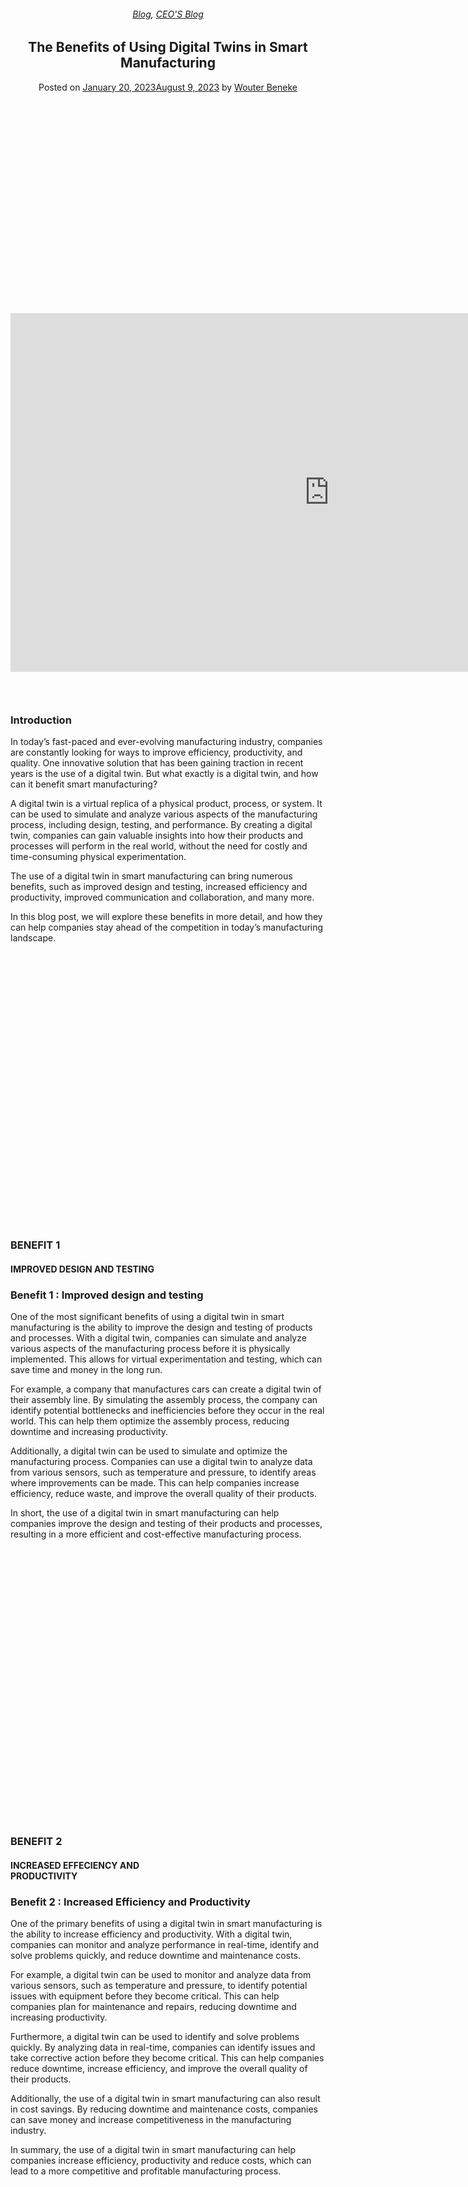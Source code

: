 
<article class="post-12743 post type-post status-publish format-standard has-post-thumbnail hentry category-blog category-pieter-blog tag-digital-twins tag-smart-manufacturing" id="post-12743">
<div class="article-inner">
<header class="entry-header">
<div class="entry-header-text entry-header-text-top text-center">
<h6 class="entry-category is-xsmall"><a href="https://xmpro.com/category/blog/" rel="category tag">Blog</a>, <a href="https://xmpro.com/category/blog/pieter-blog/" rel="category tag">CEO'S Blog</a></h6><h1 class="entry-title">The Benefits of Using Digital Twins in Smart Manufacturing</h1><div class="entry-divider is-divider small"></div>
<div class="entry-meta uppercase is-xsmall">
<span class="posted-on">Posted on <a href="https://xmpro.com/the-benefits-of-using-digital-twins-in-smart-manufacturing/" rel="bookmark"><time class="entry-date published" datetime="2023-01-20T04:57:07+00:00">January 20, 2023</time><time class="updated" datetime="2023-08-09T01:33:17+00:00">August 9, 2023</time></a></span> <span class="byline">by <span class="meta-author vcard"><a class="url fn n" href="https://xmpro.com/author/wbeneke/">Wouter Beneke</a></span></span> </div>
</div>
</header>
<div class="entry-content single-page">
<div class="video video-fit mb" style="padding-top:56.25%;"><p><iframe allow="accelerometer; autoplay; clipboard-write; encrypted-media; gyroscope; picture-in-picture; web-share" allowfullscreen="" frameborder="0" height="574" loading="lazy" src="https://www.youtube.com/embed/stBkrkKU59Y?feature=oembed" title="The Benefits of using Digital Twins in Smart Manufacturing" width="1020"></iframe></p>
</div>
<div class="gap-element clearfix" id="gap-744315918" style="display:block; height:auto;">
<style>
#gap-744315918 {
  padding-top: 30px;
}
</style>
</div>
<div class="container section-title-container"><h3 class="section-title section-title-center"><b></b><span class="section-title-main">Introduction</span><b></b></h3></div>
<p>In today’s fast-paced and ever-evolving manufacturing industry, companies are constantly looking for ways to improve efficiency, productivity, and quality. One innovative solution that has been gaining traction in recent years is the use of a digital twin. But what exactly is a digital twin, and how can it benefit smart manufacturing?</p>
<p>A digital twin is a virtual replica of a physical product, process, or system. It can be used to simulate and analyze various aspects of the manufacturing process, including design, testing, and performance. By creating a digital twin, companies can gain valuable insights into how their products and processes will perform in the real world, without the need for costly and time-consuming physical experimentation.</p>
<p>The use of a digital twin in smart manufacturing can bring numerous benefits, such as improved design and testing, increased efficiency and productivity, improved communication and collaboration, and many more.</p>
<p>In this blog post, we will explore these benefits in more detail, and how they can help companies stay ahead of the competition in today’s manufacturing landscape.</p>
<div class="banner has-hover" id="banner-1984132468">
<div class="banner-inner fill">
<div class="banner-bg fill">
<div class="bg fill bg-fill"></div>
<div class="overlay"></div>
</div>
<div class="banner-layers container">
<div class="fill banner-link"></div>
<div class="text-box banner-layer x50 md-x50 lg-x50 y50 md-y50 lg-y50 res-text" id="text-box-424860737">
<div class="text-box-content text dark">
<div class="text-inner text-center">
<h3 class="uppercase"><strong>BENEFIT 1</strong></h3>
<h4>IMPROVED DESIGN AND TESTING</h4>
</div>
</div>
<style>
#text-box-424860737 {
  width: 64%;
}
#text-box-424860737 .text-box-content {
  font-size: 100%;
}
@media (min-width:550px) {
  #text-box-424860737 {
    width: 60%;
  }
}
</style>
</div>
</div>
</div>
<style>
#banner-1984132468 {
  padding-top: 229px;
}
#banner-1984132468 .bg.bg-loaded {
  background-image: url(https://xmpro.com/wp-content/uploads/2022/12/Digital-Twins-in-The-Automotive-Industry-1024x536.png);
}
#banner-1984132468 .overlay {
  background-color: rgba(0, 57, 82, 0.657);
}
@media (min-width:550px) {
  #banner-1984132468 {
    padding-top: 436px;
  }
}
</style>
</div>
<div class="container section-title-container"><h3 class="section-title section-title-center"><b></b><span class="section-title-main">Benefit 1 : Improved design and testing</span><b></b></h3></div>
<p>One of the most significant benefits of using a digital twin in smart manufacturing is the ability to improve the design and testing of products and processes. With a digital twin, companies can simulate and analyze various aspects of the manufacturing process before it is physically implemented. This allows for virtual experimentation and testing, which can save time and money in the long run.</p>
<p>For example, a company that manufactures cars can create a digital twin of their assembly line. By simulating the assembly process, the company can identify potential bottlenecks and inefficiencies before they occur in the real world. This can help them optimize the assembly process, reducing downtime and increasing productivity.</p>
<p>Additionally, a digital twin can be used to simulate and optimize the manufacturing process. Companies can use a digital twin to analyze data from various sensors, such as temperature and pressure, to identify areas where improvements can be made. This can help companies increase efficiency, reduce waste, and improve the overall quality of their products.</p>
<p>In short, the use of a digital twin in smart manufacturing can help companies improve the design and testing of their products and processes, resulting in a more efficient and cost-effective manufacturing process.</p>
<div class="banner has-hover" id="banner-977451303">
<div class="banner-inner fill">
<div class="banner-bg fill">
<div class="bg fill bg-fill"></div>
<div class="overlay"></div>
</div>
<div class="banner-layers container">
<div class="fill banner-link"></div>
<div class="text-box banner-layer x50 md-x50 lg-x50 y50 md-y50 lg-y50 res-text" id="text-box-2065159114">
<div class="text-box-content text dark">
<div class="text-inner text-center">
<h3 class="uppercase"><strong>BENEFIT 2</strong></h3>
<h4>INCREASED EFFECIENCY AND PRODUCTIVITY</h4>
</div>
</div>
<style>
#text-box-2065159114 {
  width: 77%;
}
#text-box-2065159114 .text-box-content {
  font-size: 100%;
}
@media (min-width:550px) {
  #text-box-2065159114 {
    width: 60%;
  }
}
</style>
</div>
</div>
</div>
<style>
#banner-977451303 {
  padding-top: 229px;
}
#banner-977451303 .bg.bg-loaded {
  background-image: url(https://xmpro.com/wp-content/uploads/2023/01/Smart-Manufacturing-Effeciency.png);
}
#banner-977451303 .overlay {
  background-color: rgba(0, 57, 82, 0.657);
}
#banner-977451303 .bg {
  background-position: 9% 100%;
}
@media (min-width:550px) {
  #banner-977451303 {
    padding-top: 436px;
  }
}
</style>
</div>
<div class="container section-title-container"><h3 class="section-title section-title-center"><b></b><span class="section-title-main">Benefit 2 : Increased Efficiency and Productivity</span><b></b></h3></div>
<p>One of the primary benefits of using a digital twin in smart manufacturing is the ability to increase efficiency and productivity. With a digital twin, companies can monitor and analyze performance in real-time, identify and solve problems quickly, and reduce downtime and maintenance costs.</p>
<p>For example, a digital twin can be used to monitor and analyze data from various sensors, such as temperature and pressure, to identify potential issues with equipment before they become critical. This can help companies plan for maintenance and repairs, reducing downtime and increasing productivity.</p>
<p>Furthermore, a digital twin can be used to identify and solve problems quickly. By analyzing data in real-time, companies can identify issues and take corrective action before they become critical. This can help companies reduce downtime, increase efficiency, and improve the overall quality of their products.</p>
<p>Additionally, the use of a digital twin in smart manufacturing can also result in cost savings. By reducing downtime and maintenance costs, companies can save money and increase competitiveness in the manufacturing industry.</p>
<p>In summary, the use of a digital twin in smart manufacturing can help companies increase efficiency, productivity and reduce costs, which can lead to a more competitive and profitable manufacturing process.</p>
<div class="banner has-hover" id="banner-1701221175">
<div class="banner-inner fill">
<div class="banner-bg fill">
<div class="bg fill bg-fill"></div>
<div class="overlay"></div>
</div>
<div class="banner-layers container">
<div class="fill banner-link"></div>
<div class="text-box banner-layer x50 md-x50 lg-x50 y50 md-y50 lg-y50 res-text" id="text-box-318572179">
<div class="text-box-content text dark">
<div class="text-inner text-center">
<h3 class="uppercase"><strong>BENEFIT 3</strong></h3>
<h4>IMPROVED COMMUNICATION &amp; COLLABORATION</h4>
</div>
</div>
<style>
#text-box-318572179 {
  width: 84%;
}
#text-box-318572179 .text-box-content {
  font-size: 100%;
}
@media (min-width:550px) {
  #text-box-318572179 {
    width: 60%;
  }
}
</style>
</div>
</div>
</div>
<style>
#banner-1701221175 {
  padding-top: 229px;
}
#banner-1701221175 .bg.bg-loaded {
  background-image: url(https://xmpro.com/wp-content/uploads/2023/01/Smart-Manufacturing-Communication.jpeg);
}
#banner-1701221175 .overlay {
  background-color: rgba(0, 57, 82, 0.657);
}
#banner-1701221175 .bg {
  background-position: 9% 100%;
}
@media (min-width:550px) {
  #banner-1701221175 {
    padding-top: 436px;
  }
}
</style>
</div>
<div class="container section-title-container"><h3 class="section-title section-title-center"><b></b><span class="section-title-main">Benefit 3 : Improved Communication and Collaboration</span><b></b></h3></div>
<p>Communication and collaboration is essential for any manufacturing environment. With a digital twin, companies can share and access data across different departments and teams, making it easier to make informed decisions based on accurate and up-to-date information.</p>
<p>For example, a digital twin can be used to share information between the design and manufacturing departments. By sharing data, the design department can ensure that the product is designed to meet the requirements of the manufacturing process, reducing the risk of errors and delays.</p>
<p>Additionally, a digital twin can be used to improve collaboration among different teams. By providing real-time data and analysis, teams can work together more effectively to identify and solve problems, improve efficiency, and increase productivity.</p>
<p>Furthermore, the use of a digital twin in smart manufacturing can also improve customer service. Companies can use a digital twin to provide real-time updates on production progress and delivery schedules, respond quickly to customer requests and concerns, and improve overall customer satisfaction.</p>
<p>In conclusion, the use of a digital twin in smart manufacturing can help companies improve communication and collaboration among different departments and teams, resulting in a more efficient and responsive manufacturing process.</p>
<div class="banner has-hover" id="banner-472084642">
<div class="banner-inner fill">
<div class="banner-bg fill">
<div class="bg fill bg-fill"></div>
<div class="overlay"></div>
</div>
<div class="banner-layers container">
<div class="fill banner-link"></div>
<div class="text-box banner-layer x50 md-x50 lg-x50 y50 md-y50 lg-y50 res-text" id="text-box-2123811087">
<div class="text-box-content text dark">
<div class="text-inner text-center">
<h3 class="uppercase"><strong>BENEFIT 4</strong></h3>
<h4>PREDICTIVE MAINTENANCE</h4>
</div>
</div>
<style>
#text-box-2123811087 {
  width: 84%;
}
#text-box-2123811087 .text-box-content {
  font-size: 100%;
}
@media (min-width:550px) {
  #text-box-2123811087 {
    width: 60%;
  }
}
</style>
</div>
</div>
</div>
<style>
#banner-472084642 {
  padding-top: 229px;
}
#banner-472084642 .bg.bg-loaded {
  background-image: url(https://xmpro.com/wp-content/uploads/2023/01/Predictive-Maintenance-For-Smart-Manufacturing-1024x532.jpeg);
}
#banner-472084642 .overlay {
  background-color: rgba(0, 57, 82, 0.657);
}
#banner-472084642 .bg {
  background-position: 9% 100%;
}
@media (min-width:550px) {
  #banner-472084642 {
    padding-top: 436px;
  }
}
</style>
</div>
<div class="container section-title-container"><h3 class="section-title section-title-center"><b></b><span class="section-title-main">Benefit 4 : Predictive Maintenance</span><b></b></h3></div>
<p>Another key benefit of using a digital twin in smart manufacturing is the ability to perform predictive maintenance. Predictive maintenance is a technique that uses data and analysis to predict when equipment will need maintenance and plan accordingly. This can help companies reduce downtime and increase productivity.</p>
<p>For example, a digital twin can be used to monitor the performance of equipment in real-time. By analyzing data from various sensors, such as temperature and vibration, a digital twin can identify potential issues with equipment before they become critical. This can help companies plan for maintenance and repairs, reducing downtime and increasing productivity.</p>
<p>Additionally, the use of a digital twin in smart manufacturing can also help companies identify potential safety hazards. By simulating and analyzing the manufacturing process, companies can identify potential hazards and take corrective action before they occur in the real world. This can help companies improve safety and reduce the risk of accidents.</p>
<p>Overall, the use of a digital twin in smart manufacturing can help companies perform predictive maintenance, reduce downtime, improve safety, and increase productivity.</p>
<p>In summary, the use of a digital twin in smart manufacturing can help companies perform predictive maintenance, which can lead to a more efficient and cost-effective manufacturing process.</p>
<div class="banner has-hover" id="banner-645408992">
<div class="banner-inner fill">
<div class="banner-bg fill">
<div class="bg fill bg-fill"></div>
<div class="overlay"></div>
</div>
<div class="banner-layers container">
<div class="fill banner-link"></div>
<div class="text-box banner-layer x50 md-x50 lg-x50 y50 md-y50 lg-y50 res-text" id="text-box-1198040847">
<div class="text-box-content text dark">
<div class="text-inner text-center">
<h3 class="uppercase"><strong>BENEFIT 5</strong></h3>
<h4>IMPROVED QUALITY CONTROL</h4>
</div>
</div>
<style>
#text-box-1198040847 {
  width: 84%;
}
#text-box-1198040847 .text-box-content {
  font-size: 100%;
}
@media (min-width:550px) {
  #text-box-1198040847 {
    width: 60%;
  }
}
</style>
</div>
</div>
</div>
<style>
#banner-645408992 {
  padding-top: 229px;
}
#banner-645408992 .bg.bg-loaded {
  background-image: url(https://xmpro.com/wp-content/uploads/2023/01/Improved-Quality-Control-Smart-Manufacturing-1024x481.jpeg);
}
#banner-645408992 .overlay {
  background-color: rgba(0, 57, 82, 0.657);
}
#banner-645408992 .bg {
  background-position: 9% 100%;
}
@media (min-width:550px) {
  #banner-645408992 {
    padding-top: 436px;
  }
}
</style>
</div>
<div class="container section-title-container"><h3 class="section-title section-title-center"><b></b><span class="section-title-main">Benefit 5 : Improved Quality Control</span><b></b></h3></div>
<p>Another significant benefit of using a digital twin in smart manufacturing is the ability to improve quality control. With a digital twin, companies can monitor and analyze production data in real-time, identify and address quality issues quickly, and track and trace products throughout the production process.</p>
<p>For example, a digital twin can be used to monitor and analyze data from various sensors, such as temperature and pressure, to identify potential issues with equipment before they become critical. This can help companies address quality issues quickly and reduce the risk of defects or nonconformities.</p>
<p>Additionally, a digital twin can be used to track and trace products throughout the production process. By monitoring and analyzing data in real-time, companies can ensure that products are manufactured to the correct specifications, reducing the risk of errors and defects.</p>
<p>Furthermore, the use of a digital twin in smart manufacturing can also lead to cost savings. By reducing the risk of defects and nonconformities, companies can save money and increase competitiveness in the manufacturing industry.</p>
<p>In summary, the use of a digital twin in smart manufacturing can help companies improve quality control, reduce defects and nonconformities, and increase competitiveness in the manufacturing industry.</p>
<div class="banner has-hover" id="banner-870188597">
<div class="banner-inner fill">
<div class="banner-bg fill">
<div class="bg fill bg-fill"></div>
<div class="overlay"></div>
</div>
<div class="banner-layers container">
<div class="fill banner-link"></div>
<div class="text-box banner-layer x50 md-x50 lg-x50 y50 md-y50 lg-y50 res-text" id="text-box-1536559096">
<div class="text-box-content text dark">
<div class="text-inner text-center">
<h3 class="uppercase"><strong>BENEFIT 6</strong></h3>
<h4>ENHANCED FLEXIBITY AND SCALABILITY</h4>
</div>
</div>
<style>
#text-box-1536559096 {
  width: 84%;
}
#text-box-1536559096 .text-box-content {
  font-size: 100%;
}
@media (min-width:550px) {
  #text-box-1536559096 {
    width: 60%;
  }
}
</style>
</div>
</div>
</div>
<style>
#banner-870188597 {
  padding-top: 229px;
}
#banner-870188597 .bg.bg-loaded {
  background-image: url(https://xmpro.com/wp-content/uploads/2023/01/Scalability-Smart-Manufacturing.jpeg);
}
#banner-870188597 .overlay {
  background-color: rgba(0, 57, 82, 0.657);
}
#banner-870188597 .bg {
  background-position: 9% 100%;
}
@media (min-width:550px) {
  #banner-870188597 {
    padding-top: 436px;
  }
}
</style>
</div>
<div class="container section-title-container"><h3 class="section-title section-title-center"><b></b><span class="section-title-main">Benefit 6 : Enhanced Flexibility and Scalability</span><b></b></h3></div>
<p>Another benefit of using a digital twin in smart manufacturing is the ability to enhance flexibility and scalability. With a digital twin, companies can adapt to changing market conditions and customer demands, and scale production up or down as needed.</p>
<p>For example, a digital twin can be used to simulate and analyze the manufacturing process, allowing companies to identify areas where improvements can be made. By making these improvements, companies can increase efficiency and reduce waste, which can help them adapt to changing market conditions and customer demands.</p>
<p>Additionally, a digital twin can be used to scale production up or down as needed. By monitoring and analyzing data in real-time, companies can identify areas where production needs to be increased or decreased. This can help companies respond quickly to changes in demand, which can lead to increased efficiency and reduced costs.</p>
<p>Furthermore, the use of a digital twin in smart manufacturing can also lead to cost savings. By increasing efficiency and reducing waste, companies can save money and increase competitiveness in the manufacturing industry.</p>
<p>In summary, the use of a digital twin in smart manufacturing can help companies enhance flexibility and scalability, increase efficiency, reduce costs, and increase competitiveness in the manufacturing industry.</p>
<div class="banner has-hover" id="banner-1501721655">
<div class="banner-inner fill">
<div class="banner-bg fill">
<div class="bg fill bg-fill"></div>
<div class="overlay"></div>
</div>
<div class="banner-layers container">
<div class="fill banner-link"></div>
<div class="text-box banner-layer x50 md-x50 lg-x50 y50 md-y50 lg-y50 res-text" id="text-box-1235206229">
<div class="text-box-content text dark">
<div class="text-inner text-center">
<h3 class="uppercase"><strong>BENEFIT 7</strong></h3>
<h4>IMPROVED SAFETY</h4>
</div>
</div>
<style>
#text-box-1235206229 {
  width: 84%;
}
#text-box-1235206229 .text-box-content {
  font-size: 100%;
}
@media (min-width:550px) {
  #text-box-1235206229 {
    width: 60%;
  }
}
</style>
</div>
</div>
</div>
<style>
#banner-1501721655 {
  padding-top: 229px;
}
#banner-1501721655 .bg.bg-loaded {
  background-image: url(https://xmpro.com/wp-content/uploads/2023/01/Improved-Safety-Smart-Manufacturing-1024x341.jpeg);
}
#banner-1501721655 .overlay {
  background-color: rgba(0, 57, 82, 0.657);
}
#banner-1501721655 .bg {
  background-position: 47% 94%;
}
@media (min-width:550px) {
  #banner-1501721655 {
    padding-top: 436px;
  }
}
</style>
</div>
<div class="container section-title-container"><h3 class="section-title section-title-center"><b></b><span class="section-title-main">Benefit 7: Improved Safety</span><b></b></h3></div>
<p>Another important benefit of using a digital twin in smart manufacturing is the ability to improve safety. With a digital twin, companies can simulate and identify potential safety hazards, and monitor and enforce safety protocols in real-time.</p>
<p>For example, a digital twin can be used to simulate the manufacturing process, allowing companies to identify potential hazards, such as heavy machinery or hazardous materials. By identifying these hazards, companies can take corrective action before they occur in the real world, improving safety and reducing the risk of accidents.</p>
<p>Additionally, a digital twin can be used to monitor and enforce safety protocols in real-time. By analyzing data from various sensors, such as temperature and pressure, companies can ensure that safety protocols are being followed, which can help them improve safety and reduce the risk of accidents.</p>
<p>Furthermore, the use of a digital twin in smart manufacturing can also lead to cost savings. By improving safety, companies can reduce the risk of accidents, which can lead to lower insurance costs and reduced downtime.</p>
<p>In conclusion, the use of a digital twin in smart manufacturing can help companies improve safety, reduce the risk of accidents, and lead to cost savings.</p>
<div class="banner has-hover" id="banner-967772653">
<div class="banner-inner fill">
<div class="banner-bg fill">
<div class="bg fill bg-fill"></div>
<div class="overlay"></div>
</div>
<div class="banner-layers container">
<div class="fill banner-link"></div>
<div class="text-box banner-layer x50 md-x50 lg-x50 y50 md-y50 lg-y50 res-text" id="text-box-942926701">
<div class="text-box-content text dark">
<div class="text-inner text-center">
<h3 class="uppercase"><strong>BENEFIT 8</strong></h3>
<h4>IMPROVED DATA MANAGEMENT</h4>
</div>
</div>
<style>
#text-box-942926701 {
  width: 84%;
}
#text-box-942926701 .text-box-content {
  font-size: 100%;
}
@media (min-width:550px) {
  #text-box-942926701 {
    width: 60%;
  }
}
</style>
</div>
</div>
</div>
<style>
#banner-967772653 {
  padding-top: 229px;
}
#banner-967772653 .bg.bg-loaded {
  background-image: url(https://xmpro.com/wp-content/uploads/2023/01/Data-Management-Smart-Manufacturing.jpeg);
}
#banner-967772653 .overlay {
  background-color: rgba(0, 57, 82, 0.657);
}
#banner-967772653 .bg {
  background-position: 47% 94%;
}
@media (min-width:550px) {
  #banner-967772653 {
    padding-top: 436px;
  }
}
</style>
</div>
<div class="container section-title-container"><h3 class="section-title section-title-center"><b></b><span class="section-title-main">Benefit 8: Improved Data Management</span><b></b></h3></div>
<p>Another benefit of using a digital twin in smart manufacturing is the ability to improve data management. With a digital twin, companies can collect, store, and analyze data from various sources, making it easier to make informed decisions based on accurate and up-to-date information.</p>
<p>For example, a digital twin can be used to collect data from various sensors, such as temperature and pressure, and store it in a central database. This can help companies analyze data in real-time, identify issues and take corrective action, and improve overall efficiency and productivity.</p>
<p>Additionally, a digital twin can be used to analyze data from various sources, such as customer feedback and market research. By analyzing this data, companies can make informed decisions about product development, marketing, and other areas of the business.</p>
<p>Furthermore, the use of a digital twin in smart manufacturing can also improve data security. By collecting and storing data in a central database, companies can protect it from unauthorized access and ensure compliance with data privacy regulations.</p>
<p>In summary, the use of a digital twin in smart manufacturing can help companies improve data management, make informed decisions, and improve data security.</p>
<div class="container section-title-container"><h3 class="section-title section-title-bold-center"><b></b><span class="section-title-main">Conclusion</span><b></b></h3></div>
<p>In conclusion, the use of a digital twin in smart manufacturing can bring numerous benefits to companies, including improved design and testing, increased efficiency and productivity, improved communication and collaboration, predictive maintenance, improved quality control, enhanced flexibility and scalability, improved safety and improved data management. By using a digital twin, companies can gain valuable insights into how their products and processes will perform in the real world, without the need for costly and time-consuming physical experimentation. This can lead to cost savings, increased competitiveness, and improved overall efficiency in the manufacturing industry. Companies that are looking to stay ahead of the competition should consider implementing a digital twin in their manufacturing process.</p>
<p>In addition to the benefits outlined above, smart manufacturers should consider using XMPro’s No Code Digital Twin Composition Platform as a way to easily and quickly create and manage digital twins. The platform allows for the creation of digital twins without the need for coding or programming knowledge, making it accessible to a wide range of users. It also allows for real-time monitoring and analysis of data, as well as the ability to connect with various sensors, systems and third-party applications. Using XMPro’s platform, manufacturers can streamline their digital twin creation process, and easily manage and update their digital twins as needed. This can lead to faster implementation of digital twin technology and improved efficiency in the manufacturing process.</p>
<div class="blog-share text-center"><div class="is-divider medium"></div><div class="social-icons share-icons share-row relative"><a aria-label="Share on WhatsApp" class="icon button circle is-outline tooltip whatsapp show-for-medium" data-action="share/whatsapp/share" href="whatsapp://send?text=The%20Benefits%20of%20Using%20Digital%20Twins%20in%20Smart%20Manufacturing - https://xmpro.com/the-benefits-of-using-digital-twins-in-smart-manufacturing/" title="Share on WhatsApp"><i class="icon-whatsapp"></i></a><a aria-label="Share on Facebook" class="icon button circle is-outline tooltip facebook" data-label="Facebook" href="https://www.facebook.com/sharer.php?u=https://xmpro.com/the-benefits-of-using-digital-twins-in-smart-manufacturing/" onclick="window.open(this.href,this.title,'width=500,height=500,top=300px,left=300px'); return false;" rel="noopener nofollow" target="_blank" title="Share on Facebook"><i class="icon-facebook"></i></a><a aria-label="Share on Twitter" class="icon button circle is-outline tooltip twitter" href="https://twitter.com/share?url=https://xmpro.com/the-benefits-of-using-digital-twins-in-smart-manufacturing/" onclick="window.open(this.href,this.title,'width=500,height=500,top=300px,left=300px'); return false;" rel="noopener nofollow" target="_blank" title="Share on Twitter"><i class="icon-twitter"></i></a><a aria-label="Email to a Friend" class="icon button circle is-outline tooltip email" href="/cdn-cgi/l/email-protection#d4eba7a1b6beb1b7a0e980bcb1f1e6e496b1bab1b2bda0a7f1e6e4bbb2f1e6e481a7bdbab3f1e6e490bdb3bda0b5b8f1e6e480a3bdbaa7f1e6e4bdbaf1e6e487b9b5a6a0f1e6e499b5baa1b2b5b7a0a1a6bdbab3f2b6bbb0ade997bcb1b7bff1e6e4a0bcbda7f1e6e4bba1a0f1e795f1e6e4bca0a0a4a7f1e795f1e692f1e692acb9a4a6bbfab7bbb9f1e692a0bcb1f9b6b1bab1b2bda0a7f9bbb2f9a1a7bdbab3f9b0bdb3bda0b5b8f9a0a3bdbaa7f9bdbaf9a7b9b5a6a0f9b9b5baa1b2b5b7a0a1a6bdbab3f1e692" rel="nofollow" title="Email to a Friend"><i class="icon-envelop"></i></a><a aria-label="Pin on Pinterest" class="icon button circle is-outline tooltip pinterest" href="https://pinterest.com/pin/create/button?url=https://xmpro.com/the-benefits-of-using-digital-twins-in-smart-manufacturing/&amp;media=https://xmpro.com/wp-content/uploads/2023/01/The-Benefits-of-Digital-Twins-in-Smart-Manufacturing-1024x596.jpg&amp;description=The%20Benefits%20of%20Using%20Digital%20Twins%20in%20Smart%20Manufacturing" onclick="window.open(this.href,this.title,'width=500,height=500,top=300px,left=300px'); return false;" rel="noopener nofollow" target="_blank" title="Pin on Pinterest"><i class="icon-pinterest"></i></a><a aria-label="Share on LinkedIn" class="icon button circle is-outline tooltip linkedin" href="https://www.linkedin.com/shareArticle?mini=true&amp;url=https://xmpro.com/the-benefits-of-using-digital-twins-in-smart-manufacturing/&amp;title=The%20Benefits%20of%20Using%20Digital%20Twins%20in%20Smart%20Manufacturing" onclick="window.open(this.href,this.title,'width=500,height=500,top=300px,left=300px'); return false;" rel="noopener nofollow" target="_blank" title="Share on LinkedIn"><i class="icon-linkedin"></i></a></div></div></div>
<nav class="navigation-post" id="nav-below" role="navigation">
<div class="flex-row next-prev-nav bt bb">
<div class="flex-col flex-grow nav-prev text-left">
<div class="nav-previous"><a href="https://xmpro.com/new-agent-updates-tango-adt-listener-nanoprecise/" rel="prev"><span class="hide-for-small"><i class="icon-angle-left"></i></span> New Agent Updates : Tango, ADT Listener &amp; Nanoprecise</a></div>
</div>
<div class="flex-col flex-grow nav-next text-right">
<div class="nav-next"><a href="https://xmpro.com/revolutionize-your-supply-chain-how-digital-twins-can-boost-efficiency-and-cut-costs/" rel="next">Revolutionize Your Supply Chain: How Digital Twins Can Boost Efficiency and Cut Costs <span class="hide-for-small"><i class="icon-angle-right"></i></span></a></div> </div>
</div>
</nav>
</div>
</article>
<div class="comments-area" id="comments">
</div>

